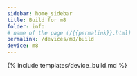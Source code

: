 ```yaml
---
sidebar: home_sidebar
title: Build for m8
folder: info
# name of the page (/{{permalink}}.html)
permalink: /devices/m8/build
device: m8
---
```

{% include templates/device_build.md %}
